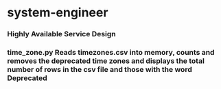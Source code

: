 # system-engineer
### Highly Available Service Design
### time_zone.py Reads timezones.csv into memory, counts and removes the deprecated time zones and displays the total number of rows in the csv file and those with the word Deprecated
